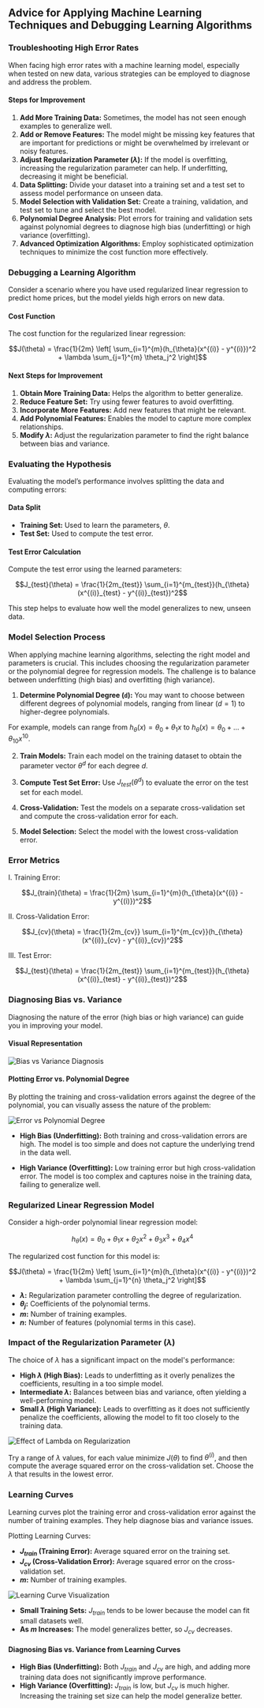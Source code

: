 ## Advice for Applying Machine Learning Techniques and Debugging Learning Algorithms

### Troubleshooting High Error Rates

When facing high error rates with a machine learning model, especially when tested on new data, various strategies can be employed to diagnose and address the problem.

#### Steps for Improvement

1. **Add More Training Data:** Sometimes, the model has not seen enough examples to generalize well.
2. **Add or Remove Features:** The model might be missing key features that are important for predictions or might be overwhelmed by irrelevant or noisy features.
3. **Adjust Regularization Parameter ($\lambda$):** If the model is overfitting, increasing the regularization parameter can help. If underfitting, decreasing it might be beneficial.
4. **Data Splitting:** Divide your dataset into a training set and a test set to assess model performance on unseen data.
5. **Model Selection with Validation Set:** Create a training, validation, and test set to tune and select the best model.
6. **Polynomial Degree Analysis:** Plot errors for training and validation sets against polynomial degrees to diagnose high bias (underfitting) or high variance (overfitting).
7. **Advanced Optimization Algorithms:** Employ sophisticated optimization techniques to minimize the cost function more effectively.

### Debugging a Learning Algorithm

Consider a scenario where you have used regularized linear regression to predict home prices, but the model yields high errors on new data.

#### Cost Function

The cost function for the regularized linear regression:

$$J(\theta) = \frac{1}{2m} \left[ \sum_{i=1}^{m}(h_{\theta}(x^{(i)} - y^{(i)})^2 + \lambda \sum_{j=1}^{m} \theta_j^2 \right]$$

#### Next Steps for Improvement

1. **Obtain More Training Data:** Helps the algorithm to better generalize.
2. **Reduce Feature Set:** Try using fewer features to avoid overfitting.
3. **Incorporate More Features:** Add new features that might be relevant.
4. **Add Polynomial Features:** Enables the model to capture more complex relationships.
5. **Modify $\lambda$:** Adjust the regularization parameter to find the right balance between bias and variance.

### Evaluating the Hypothesis

Evaluating the model’s performance involves splitting the data and computing errors:

#### Data Split

- **Training Set:** Used to learn the parameters, $\theta$.
- **Test Set:** Used to compute the test error.

#### Test Error Calculation

Compute the test error using the learned parameters:

$$J_{test}(\theta) = \frac{1}{2m_{test}} \sum_{i=1}^{m_{test}}(h_{\theta}(x^{(i)}_{test} - y^{(i)}_{test})^2$$

This step helps to evaluate how well the model generalizes to new, unseen data.

### Model Selection Process

When applying machine learning algorithms, selecting the right model and parameters is crucial. This includes choosing the regularization parameter or the polynomial degree for regression models. The challenge is to balance between underfitting (high bias) and overfitting (high variance).

1. **Determine Polynomial Degree (`d`):** You may want to choose between different degrees of polynomial models, ranging from linear ($d=1$) to higher-degree polynomials.
   
For example, models can range from $h_{\theta}(x) = \theta_0 + \theta_1x$ to $h_{\theta}(x) = \theta_0 + ... + \theta_{10}x^{10}$.

2. **Train Models:** Train each model on the training dataset to obtain the parameter vector $\theta^d$ for each degree $d$.

3. **Compute Test Set Error:** Use $J_{test}(\theta^d)$ to evaluate the error on the test set for each model.

4. **Cross-Validation:** Test the models on a separate cross-validation set and compute the cross-validation error for each.

5. **Model Selection:** Select the model with the lowest cross-validation error.

### Error Metrics

I. Training Error:

$$J_{train}(\theta) = \frac{1}{2m}  \sum_{i=1}^{m}(h_{\theta}(x^{(i)} - y^{(i)})^2$$

II. Cross-Validation Error:

$$J_{cv}(\theta) = \frac{1}{2m_{cv}}  \sum_{i=1}^{m_{cv}}(h_{\theta}(x^{(i)}_{cv} - y^{(i)}_{cv})^2$$

III. Test Error:

$$J_{test}(\theta) = \frac{1}{2m_{test}}  \sum_{i=1}^{m_{test}}(h_{\theta}(x^{(i)}_{test} - y^{(i)}_{test})^2$$

### Diagnosing Bias vs. Variance

Diagnosing the nature of the error (high bias or high variance) can guide you in improving your model.

#### Visual Representation

![Bias vs Variance Diagnosis](https://github.com/djeada/Stanford-Machine-Learning/blob/main/slides/resources/diagnosis.png)

#### Plotting Error vs. Polynomial Degree

By plotting the training and cross-validation errors against the degree of the polynomial, you can visually assess the nature of the problem:

![Error vs Polynomial Degree](https://github.com/djeada/Stanford-Machine-Learning/blob/main/slides/resources/error_vs_d.png)

- **High Bias (Underfitting):** Both training and cross-validation errors are high. The model is too simple and does not capture the underlying trend in the data well.
  
- **High Variance (Overfitting):** Low training error but high cross-validation error. The model is too complex and captures noise in the training data, failing to generalize well.

### Regularized Linear Regression Model

Consider a high-order polynomial linear regression model:

$$h_{\theta}(x) = \theta_0 + \theta_1x + \theta_2x^2 + \theta_3x^3 + \theta_4x^4$$

The regularized cost function for this model is:

$$J(\theta) = \frac{1}{2m} \left[ \sum_{i=1}^{m}(h_{\theta}(x^{(i)} - y^{(i)})^2 + \lambda \sum_{j=1}^{n} \theta_j^2 \right]$$

- **$\lambda$:** Regularization parameter controlling the degree of regularization.
- **$\theta_j$:** Coefficients of the polynomial terms.
- **$m$:** Number of training examples.
- **$n$:** Number of features (polynomial terms in this case).

### Impact of the Regularization Parameter ($\lambda$)

The choice of $\lambda$ has a significant impact on the model's performance:

- **High $\lambda$ (High Bias):** Leads to underfitting as it overly penalizes the coefficients, resulting in a too simple model.
- **Intermediate $\lambda$:** Balances between bias and variance, often yielding a well-performing model.
- **Small $\lambda$ (High Variance):** Leads to overfitting as it does not sufficiently penalize the coefficients, allowing the model to fit too closely to the training data.

![Effect of Lambda on Regularization](https://github.com/djeada/Stanford-Machine-Learning/blob/main/slides/resources/lambda.png)

Try a range of $\lambda$ values, for each value minimize $J(\theta)$ to find $\theta^{(i)}$, and then compute the average squared error on the cross-validation set. Choose the $\lambda$ that results in the lowest error.

### Learning Curves

Learning curves plot the training error and cross-validation error against the number of training examples. They help diagnose bias and variance issues.

Plotting Learning Curves:

- **$J_{train}$ (Training Error):** Average squared error on the training set.
- **$J_{cv}$ (Cross-Validation Error):** Average squared error on the cross-validation set.
- **$m$:** Number of training examples.

![Learning Curve Visualization](https://github.com/djeada/Stanford-Machine-Learning/blob/main/slides/resources/learning_curve.png)

- **Small Training Sets:** $J_{train}$ tends to be lower because the model can fit small datasets well.
- **As $m$ Increases:** The model generalizes better, so $J_{cv}$ decreases.

#### Diagnosing Bias vs. Variance from Learning Curves

- **High Bias (Underfitting):** Both $J_{train}$ and $J_{cv}$ are high, and adding more training data does not significantly improve performance.
- **High Variance (Overfitting):** $J_{train}$ is low, but $J_{cv}$ is much higher. Increasing the training set size can help the model generalize better.
